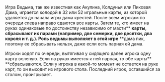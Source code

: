 Игра Ведьма, так же известная как Акулина, Колдунья или Пиковая Дама, играется колодой в 32 или 52 игральные карты, из которой удаляется до начала игры дама крестей. После всем игрокам по очереди слева направо сдаются все карты. Затем те, кто имеет на руках одинаковые по достоинству независимо от масти** **карты, сбрасывают их парами \(например, две семерки, две десятки, два короля и т. д.\). Роль ведьмы выполняет в этой игре** **дама пик, поэтому ее сбрасывать нельзя, даже если есть парная ей дама.

Игроки ходят по очереди, вытягивая у сидящего далее игрока одну карту вслепую. Если на руках имеется к ней парная, то обе карты** **сбрасываются. Если у игрока в какой-то момент не остается на руке карт, то он выходит из игрового стола. Последний игрок, оставшийся за столом, проигрывает.

